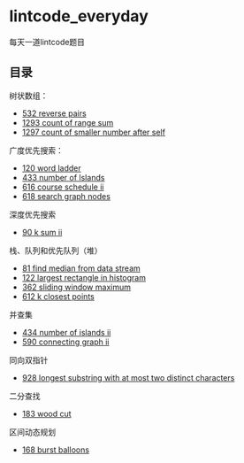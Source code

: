 # lintcode_everyday
每天一道lintcode题目

## 目录

树状数组：
- [532 reverse pairs](2020-08-26/532%20reverse-pairs.md)
- [1293 count of range sum](2020-08-27/1293%20count-of-range-sum.md)
- [1297 count of smaller number after self](2020-08-28/1297%20count%20of%20smaller%20numbers%20after%20self.md)

广度优先搜索：
- [120 word ladder](2020-08-29/120%20word-ladder.md)
- [433 number of lslands](2020-08-30/433%20number%20of%20islands.md)
- [616 course schedule ii](2020-08-31/616%20course%20schedule%20ii.md)
- [618 search graph nodes](2020-09-01/618%20search%20graph%20nodes.md)

深度优先搜索
- [90 k sum ii](2020-09-02/90%20k%20sum%20ii.md)

栈、队列和优先队列（堆）
- [81 find median from data stream](2020-09-03/81%20find%20median%20from%20data%20stream.md)
- [122 largest rectangle in histogram](2020-09-05/122%20largest%20rectangle%20in%20histogram.md)
- [362 sliding window maximum](2020-09-09/362%20sliding%20window%20maximum.md)
- [612 k closest points](2020-09-10/612%20k%20closest%20points.md)

并查集
- [434 number of islands ii](2020-09-04/434%20number%20of%20islands%20ii.md)
- [590 connecting graph ii](2020-09-06/590%20connecting%20graph%20ii.md)

同向双指针
- [928 longest substring with at most two distinct characters](2020-09-07/928%20longest%20substring%20with%20at%20most%20two%20distinct%20characters.md)

二分查找
- [183 wood cut](2020-09-08/183%20wood%20cut.md)

区间动态规划
- [168 burst balloons](2020-09-11/168%20burst%20balloons.md)
